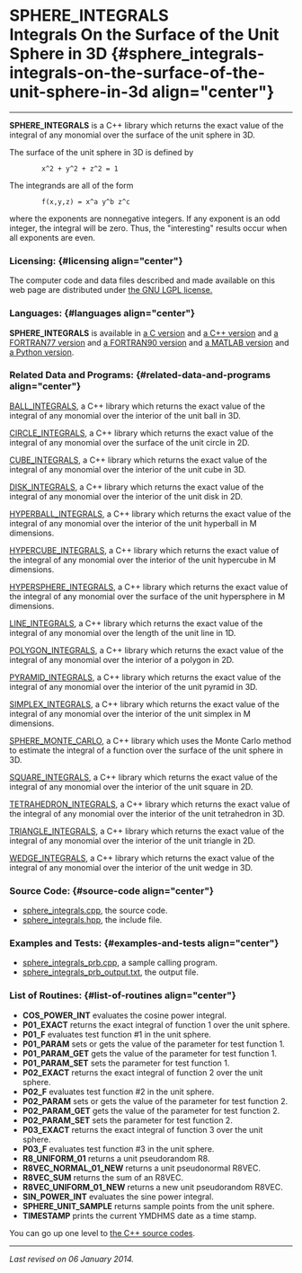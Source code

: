 SPHERE\_INTEGRALS\
Integrals On the Surface of the Unit Sphere in 3D {#sphere_integrals-integrals-on-the-surface-of-the-unit-sphere-in-3d align="center"}
=================================================

------------------------------------------------------------------------

**SPHERE\_INTEGRALS** is a C++ library which returns the exact value of
the integral of any monomial over the surface of the unit sphere in 3D.

The surface of the unit sphere in 3D is defined by

            x^2 + y^2 + z^2 = 1
          

The integrands are all of the form

            f(x,y,z) = x^a y^b z^c
          

where the exponents are nonnegative integers. If any exponent is an odd
integer, the integral will be zero. Thus, the "interesting" results
occur when all exponents are even.

### Licensing: {#licensing align="center"}

The computer code and data files described and made available on this
web page are distributed under [the GNU LGPL
license.](../../txt/gnu_lgpl.txt)

### Languages: {#languages align="center"}

**SPHERE\_INTEGRALS** is available in [a C
version](../../c_src/sphere_integrals/sphere_integrals.html) and [a C++
version](../../cpp_src/sphere_integrals/sphere_integrals.html) and [a
FORTRAN77 version](../../f77_src/sphere_integrals/sphere_integrals.html)
and [a FORTRAN90
version](../../f_src/sphere_integrals/sphere_integrals.html) and [a
MATLAB version](../../m_src/sphere_integrals/sphere_integrals.html) and
[a Python version](../../py_src/sphere_integrals/sphere_integrals.html).

### Related Data and Programs: {#related-data-and-programs align="center"}

[BALL\_INTEGRALS](../../cpp_src/ball_integrals/ball_integrals.html), a
C++ library which returns the exact value of the integral of any
monomial over the interior of the unit ball in 3D.

[CIRCLE\_INTEGRALS](../../cpp_src/circle_integrals/circle_integrals.html),
a C++ library which returns the exact value of the integral of any
monomial over the surface of the unit circle in 2D.

[CUBE\_INTEGRALS](../../cpp_src/cube_integrals/cube_integrals.html), a
C++ library which returns the exact value of the integral of any
monomial over the interior of the unit cube in 3D.

[DISK\_INTEGRALS](../../cpp_src/disk_integrals/disk_integrals.html), a
C++ library which returns the exact value of the integral of any
monomial over the interior of the unit disk in 2D.

[HYPERBALL\_INTEGRALS](../../cpp_src/hyperball_integrals/hyperball_integrals.html),
a C++ library which returns the exact value of the integral of any
monomial over the interior of the unit hyperball in M dimensions.

[HYPERCUBE\_INTEGRALS](../../cpp_src/hypercube_integrals/hypercube_integrals.html),
a C++ library which returns the exact value of the integral of any
monomial over the interior of the unit hypercube in M dimensions.

[HYPERSPHERE\_INTEGRALS](../../cpp_src/hypersphere_integrals/hypersphere_integrals.html),
a C++ library which returns the exact value of the integral of any
monomial over the surface of the unit hypersphere in M dimensions.

[LINE\_INTEGRALS](../../cpp_src/line_integrals/line_integrals.html), a
C++ library which returns the exact value of the integral of any
monomial over the length of the unit line in 1D.

[POLYGON\_INTEGRALS](../../cpp_src/polygon_integrals/polygon_integrals.html),
a C++ library which returns the exact value of the integral of any
monomial over the interior of a polygon in 2D.

[PYRAMID\_INTEGRALS](../../cpp_src/pyramid_integrals/pyramid_integrals.html),
a C++ library which returns the exact value of the integral of any
monomial over the interior of the unit pyramid in 3D.

[SIMPLEX\_INTEGRALS](../../cpp_src/simplex_integrals/simplex_integrals.html),
a C++ library which returns the exact value of the integral of any
monomial over the interior of the unit simplex in M dimensions.

[SPHERE\_MONTE\_CARLO](../../cpp_src/sphere_monte_carlo/sphere_monte_carlo.html),
a C++ library which uses the Monte Carlo method to estimate the integral
of a function over the surface of the unit sphere in 3D.

[SQUARE\_INTEGRALS](../../cpp_src/square_integrals/square_integrals.html),
a C++ library which returns the exact value of the integral of any
monomial over the interior of the unit square in 2D.

[TETRAHEDRON\_INTEGRALS](../../cpp_src/tetrahedron_integrals/tetrahedron_integrals.html),
a C++ library which returns the exact value of the integral of any
monomial over the interior of the unit tetrahedron in 3D.

[TRIANGLE\_INTEGRALS](../../c_src/triangle_integrals/triangle_integrals.html),
a C++ library which returns the exact value of the integral of any
monomial over the interior of the unit triangle in 2D.

[WEDGE\_INTEGRALS](../../cpp_src/wedge_integrals/wedge_integrals.html),
a C++ library which returns the exact value of the integral of any
monomial over the interior of the unit wedge in 3D.

### Source Code: {#source-code align="center"}

-   [sphere\_integrals.cpp](sphere_integrals.cpp), the source code.
-   [sphere\_integrals.hpp](sphere_integrals.hpp), the include file.

### Examples and Tests: {#examples-and-tests align="center"}

-   [sphere\_integrals\_prb.cpp](sphere_integrals_prb.cpp), a sample
    calling program.
-   [sphere\_integrals\_prb\_output.txt](sphere_integrals_prb_output.txt),
    the output file.

### List of Routines: {#list-of-routines align="center"}

-   **COS\_POWER\_INT** evaluates the cosine power integral.
-   **P01\_EXACT** returns the exact integral of function 1 over the
    unit sphere.
-   **P01\_F** evaluates test function \#1 in the unit sphere.
-   **P01\_PARAM** sets or gets the value of the parameter for test
    function 1.
-   **P01\_PARAM\_GET** gets the value of the parameter for test
    function 1.
-   **P01\_PARAM\_SET** sets the parameter for test function 1.
-   **P02\_EXACT** returns the exact integral of function 2 over the
    unit sphere.
-   **P02\_F** evaluates test function \#2 in the unit sphere.
-   **P02\_PARAM** sets or gets the value of the parameter for test
    function 2.
-   **P02\_PARAM\_GET** gets the value of the parameter for test
    function 2.
-   **P02\_PARAM\_SET** sets the parameter for test function 2.
-   **P03\_EXACT** returns the exact integral of function 3 over the
    unit sphere.
-   **P03\_F** evaluates test function \#3 in the unit sphere.
-   **R8\_UNIFORM\_01** returns a unit pseudorandom R8.
-   **R8VEC\_NORMAL\_01\_NEW** returns a unit pseudonormal R8VEC.
-   **R8VEC\_SUM** returns the sum of an R8VEC.
-   **R8VEC\_UNIFORM\_01\_NEW** returns a new unit pseudorandom R8VEC.
-   **SIN\_POWER\_INT** evaluates the sine power integral.
-   **SPHERE\_UNIT\_SAMPLE** returns sample points from the unit sphere.
-   **TIMESTAMP** prints the current YMDHMS date as a time stamp.

You can go up one level to [the C++ source codes](../cpp_src.html).

------------------------------------------------------------------------

*Last revised on 06 January 2014.*
